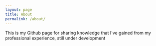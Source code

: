 ```yaml
---
layout: page
title: About
permalink: /about/
---
```


This is my Github page for sharing knowledge that I've gained from my professional experience, still under development

